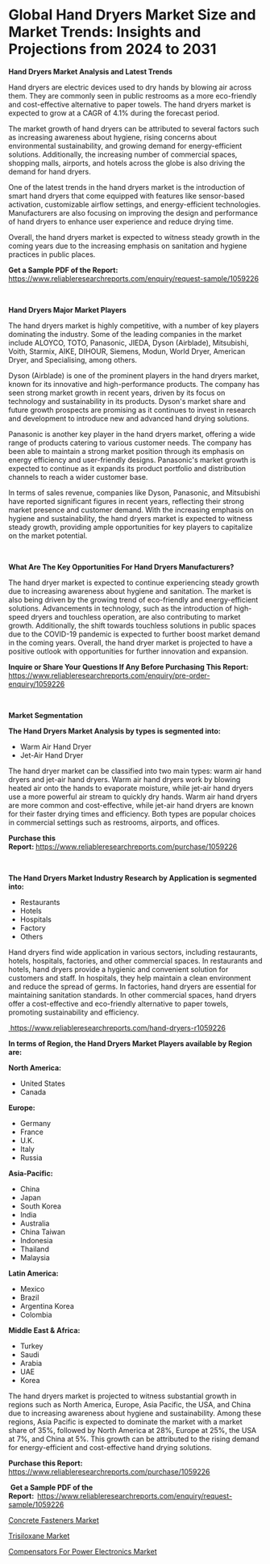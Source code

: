 <p><h1>Global Hand Dryers Market Size and Market Trends: Insights and Projections from 2024 to 2031</h1></p><p><strong>Hand Dryers Market Analysis and Latest Trends</strong></p>
<p><p>Hand dryers are electric devices used to dry hands by blowing air across them. They are commonly seen in public restrooms as a more eco-friendly and cost-effective alternative to paper towels. The hand dryers market is expected to grow at a CAGR of 4.1% during the forecast period.</p><p>The market growth of hand dryers can be attributed to several factors such as increasing awareness about hygiene, rising concerns about environmental sustainability, and growing demand for energy-efficient solutions. Additionally, the increasing number of commercial spaces, shopping malls, airports, and hotels across the globe is also driving the demand for hand dryers.</p><p>One of the latest trends in the hand dryers market is the introduction of smart hand dryers that come equipped with features like sensor-based activation, customizable airflow settings, and energy-efficient technologies. Manufacturers are also focusing on improving the design and performance of hand dryers to enhance user experience and reduce drying time.</p><p>Overall, the hand dryers market is expected to witness steady growth in the coming years due to the increasing emphasis on sanitation and hygiene practices in public places.</p></p>
<p><strong>Get a Sample PDF of the Report:&nbsp;</strong> <a href="https://www.reliableresearchreports.com/enquiry/request-sample/1059226">https://www.reliableresearchreports.com/enquiry/request-sample/1059226</a></p>
<p>&nbsp;</p>
<p><strong>Hand Dryers Major Market Players</strong></p>
<p><p>The hand dryers market is highly competitive, with a number of key players dominating the industry. Some of the leading companies in the market include ALOYCO, TOTO, Panasonic, JIEDA, Dyson (Airblade), Mitsubishi, Voith, Starmix, AIKE, DIHOUR, Siemens, Modun, World Dryer, American Dryer, and Specialising, among others.</p><p>Dyson (Airblade) is one of the prominent players in the hand dryers market, known for its innovative and high-performance products. The company has seen strong market growth in recent years, driven by its focus on technology and sustainability in its products. Dyson's market share and future growth prospects are promising as it continues to invest in research and development to introduce new and advanced hand drying solutions.</p><p>Panasonic is another key player in the hand dryers market, offering a wide range of products catering to various customer needs. The company has been able to maintain a strong market position through its emphasis on energy efficiency and user-friendly designs. Panasonic's market growth is expected to continue as it expands its product portfolio and distribution channels to reach a wider customer base.</p><p>In terms of sales revenue, companies like Dyson, Panasonic, and Mitsubishi have reported significant figures in recent years, reflecting their strong market presence and customer demand. With the increasing emphasis on hygiene and sustainability, the hand dryers market is expected to witness steady growth, providing ample opportunities for key players to capitalize on the market potential.</p></p>
<p>&nbsp;</p>
<p><strong>What Are The Key Opportunities For Hand Dryers Manufacturers?</strong></p>
<p><p>The hand dryer market is expected to continue experiencing steady growth due to increasing awareness about hygiene and sanitation. The market is also being driven by the growing trend of eco-friendly and energy-efficient solutions. Advancements in technology, such as the introduction of high-speed dryers and touchless operation, are also contributing to market growth. Additionally, the shift towards touchless solutions in public spaces due to the COVID-19 pandemic is expected to further boost market demand in the coming years. Overall, the hand dryer market is projected to have a positive outlook with opportunities for further innovation and expansion.</p></p>
<p><strong>Inquire or Share Your Questions If Any Before Purchasing This Report:</strong> <a href="https://www.reliableresearchreports.com/enquiry/pre-order-enquiry/1059226">https://www.reliableresearchreports.com/enquiry/pre-order-enquiry/1059226</a></p>
<p>&nbsp;</p>
<p><strong>Market Segmentation</strong></p>
<p><strong>The Hand Dryers Market Analysis by types is segmented into:</strong></p>
<p><ul><li>Warm Air Hand Dryer</li><li>Jet-Air Hand Dryer</li></ul></p>
<p><p>The hand dryer market can be classified into two main types: warm air hand dryers and jet-air hand dryers. Warm air hand dryers work by blowing heated air onto the hands to evaporate moisture, while jet-air hand dryers use a more powerful air stream to quickly dry hands. Warm air hand dryers are more common and cost-effective, while jet-air hand dryers are known for their faster drying times and efficiency. Both types are popular choices in commercial settings such as restrooms, airports, and offices.</p></p>
<p><strong>Purchase this Report:&nbsp;</strong><a href="https://www.reliableresearchreports.com/purchase/1059226">https://www.reliableresearchreports.com/purchase/1059226</a></p>
<p>&nbsp;</p>
<p><strong>The Hand Dryers Market Industry Research by Application is segmented into:</strong></p>
<p><ul><li>Restaurants</li><li>Hotels</li><li>Hospitals</li><li>Factory</li><li>Others</li></ul></p>
<p><p>Hand dryers find wide application in various sectors, including restaurants, hotels, hospitals, factories, and other commercial spaces. In restaurants and hotels, hand dryers provide a hygienic and convenient solution for customers and staff. In hospitals, they help maintain a clean environment and reduce the spread of germs. In factories, hand dryers are essential for maintaining sanitation standards. In other commercial spaces, hand dryers offer a cost-effective and eco-friendly alternative to paper towels, promoting sustainability and efficiency.</p></p>
<p><a href="https://www.reliableresearchreports.com/hand-dryers-r1059226">&nbsp;https://www.reliableresearchreports.com/hand-dryers-r1059226</a></p>
<p><strong>In terms of Region, the Hand Dryers Market Players available by Region are:</strong></p>
<p>
    <p> <strong> North America: </strong>
        <ul>
            <li>United States</li>
            <li>Canada</li>
        </ul>
        </p> 
    <p> <strong> Europe: </strong>
        <ul>
            <li>Germany</li>
            <li>France</li>
            <li>U.K.</li>
            <li>Italy</li>
            <li>Russia</li>
        </ul>
        </p> 
    <p> <strong> Asia-Pacific: </strong>
        <ul>
            <li>China</li>
            <li>Japan</li>
            <li>South Korea</li>
            <li>India</li>
            <li>Australia</li>
            <li>China Taiwan</li>
            <li>Indonesia</li>
            <li>Thailand</li>
            <li>Malaysia</li>
        </ul>
        </p> 
    <p> <strong> Latin America: </strong>
        <ul>
            <li>Mexico</li>
            <li>Brazil</li>
            <li>Argentina Korea</li>
            <li>Colombia</li>
        </ul>
        </p> 
    <p> <strong> Middle East & Africa: </strong>
        <ul>
            <li>Turkey</li>
            <li>Saudi</li>
            <li>Arabia</li>
            <li>UAE</li>
            <li>Korea</li>
        </ul>
    </p>
    </p>
<p><p>The hand dryers market is projected to witness substantial growth in regions such as North America, Europe, Asia Pacific, the USA, and China due to increasing awareness about hygiene and sustainability. Among these regions, Asia Pacific is expected to dominate the market with a market share of 35%, followed by North America at 28%, Europe at 25%, the USA at 7%, and China at 5%. This growth can be attributed to the rising demand for energy-efficient and cost-effective hand drying solutions.</p></p>
<p><strong>Purchase this Report: </strong><a href="https://www.reliableresearchreports.com/purchase/1059226">https://www.reliableresearchreports.com/purchase/1059226</a></p>
<p>&nbsp;<strong>Get a Sample PDF of the Report:&nbsp;&nbsp;</strong><a href="https://www.reliableresearchreports.com/enquiry/request-sample/1059226">https://www.reliableresearchreports.com/enquiry/request-sample/1059226</a></p>
<p><strong></strong></p>
<p><p><a href="https://medium.com/@mayekuhic78/concrete-fasteners-market-forecast-global-market-trends-and-analysis-from-2024-to-2031-covered-in-d4ad0843ecdb">Concrete Fasteners Market</a></p><p><a href="https://medium.com/@kimwalker1923/trisiloxane-market-forecasts-market-trends-and-impact-analysis-2024-2031-ca78d0859df4">Trisiloxane Market</a></p><p><a href="https://github.com/dylanObrien626/Market-Research-Report-List-1/blob/main/compensators-for-power-electronics-market.md">Compensators For Power Electronics Market</a></p></p>